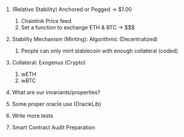 1. (Relative Stability) Anchored or Pegged -> $1.00
    1. Chainlink Price feed.
    2. Set a function to exchange ETH & BTC -> $$$
2. Stability Mechanism (Minting): Algorithmic (Decentralized)
    1. People can only mint stablecoin with enough collateral (coded)
3. Collateral: Exogenus (Crypto)
    1. wETH
    2. wBTC

1. What are our invariants/properties?

1. Some proper oracle use (OracleLib)
2. Write more tests
3. Smart Contract Audit Preparation